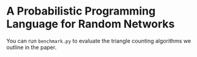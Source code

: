 # A Probabilistic Programming Language for Random Networks

You can run `benchmark.py` to evaluate the triangle counting algorithms we outline in the paper.


